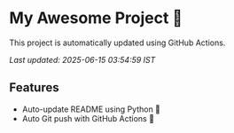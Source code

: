 # My Awesome Project 🚀

This project is automatically updated using GitHub Actions.

_Last updated: 2025-06-15 03:54:59 IST_

## Features
- Auto-update README using Python 🐍
- Auto Git push with GitHub Actions 🤖
